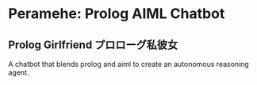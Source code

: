 # Peramehe: Prolog AIML Chatbot

##  Prolog Girlfriend プロローグ私彼女
A chatbot that blends prolog and aiml to create an autonomous reasoning agent.
